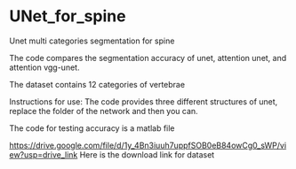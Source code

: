 # UNet_for_spine
Unet multi categories segmentation for spine


The code compares the segmentation accuracy of unet, attention unet, and attention vgg-unet.


The dataset contains 12 categories of vertebrae


Instructions for use: The code provides three different structures of unet, replace the folder of the network and then you can.

The code for testing accuracy is a matlab file


https://drive.google.com/file/d/1y_4Bn3iuuh7uppfSOB0eB84owCg0_sWP/view?usp=drive_link
Here is the download link for dataset
